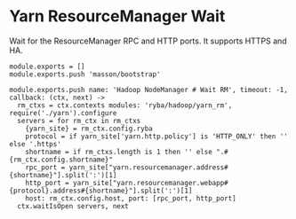 
# Yarn ResourceManager Wait

Wait for the ResourceManager RPC and HTTP ports. It supports HTTPS and HA.

    module.exports = []
    module.exports.push 'masson/bootstrap'

    module.exports.push name: 'Hadoop NodeManager # Wait RM', timeout: -1, callback: (ctx, next) ->
      rm_ctxs = ctx.contexts modules: 'ryba/hadoop/yarn_rm', require('./yarn').configure
      servers = for rm_ctx in rm_ctxs
        {yarn_site} = rm_ctx.config.ryba
        protocol = if yarn_site['yarn.http.policy'] is 'HTTP_ONLY' then '' else '.https'
        shortname = if rm_ctxs.length is 1 then '' else ".#{rm_ctx.config.shortname}"
        rpc_port = yarn_site["yarn.resourcemanager.address#{shortname}"].split(':')[1]
        http_port = yarn_site["yarn.resourcemanager.webapp#{protocol}.address#{shortname}"].split(':')[1]
        host: rm_ctx.config.host, port: [rpc_port, http_port]
      ctx.waitIsOpen servers, next